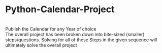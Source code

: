 # Python-Calendar-Project 
<br>
Publish the Calendar for any Year of choice
<br>
The overall project has been broken down into bite-sized (smaller) steps/questions. Solving for all of these Steps in the given sequence will ultimately solve the overall project
